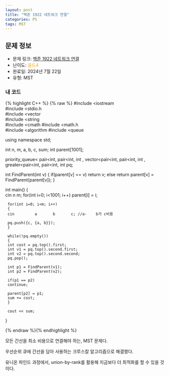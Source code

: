 ```yaml
---
layout: post
title: "백준 1922 네트워크 연결"
categories: PS
tags: MST
---
```


## 문제 정보
- 문제 링크: [백준 1922 네트워크 연결](https://www.acmicpc.net/problem/1922)
- 난이도: <span style="color:#FFA500">골드4</span>
- 완료일: 2024년 7월 22일
- 유형: MST

### 내 코드

{% highlight C++ %} {% raw %}
#include <iostream	
#include <stdio.h	
#include <vector	
#include <string	
#include <cmath	
#include <math.h	
#include <algorithm	
#include <queue	

using namespace std;

int n, m, a, b, c, sum;
int parent[1001];

priority_queue< pair<int, pair<int, int		, vector<pair<int, pair<int, int			, greater<pair<int, pair<int, int			 	 pq;

int FindParent(int v)
{
	 if(parent[v] == v)
	 return v;
	 else
	 return parent[v] = FindParent(parent[v]);
}

int main()
{    
	 cin 		 n 		 m;
	 for(int i=0; i<1001; i++) parent[i] = i;

	 for(int i=0; i<m; i++)
	 {
	 cin 		 a 		 b 		 c; //a-	b가 c비용

	 pq.push({c, {a, b}});
	 }

	 while(!pq.empty())
	 {
	 int cost = pq.top().first;
	 int v1 = pq.top().second.first;
	 int v2 = pq.top().second.second;
	 pq.pop();

	 int p1 = FindParent(v1);
	 int p2 = FindParent(v2);
	 
	 if(p1 == p2)
	 continue;
	 
	 parent[p2] = p1;
	 sum += cost;
	 }

	 cout << sum;
}


{% endraw %}{% endhighlight %}

모든 간선을 최소 비용으로 연결해야 하는, MST 문제다.

우선순위 큐에 간선을 담아 사용하는 크루스칼 알고리즘으로 해결했다.

유니온 파인드 과정에서, union-by-rank를 활용해 지금보다 더 최적화를 할 수 있을 것이다.
